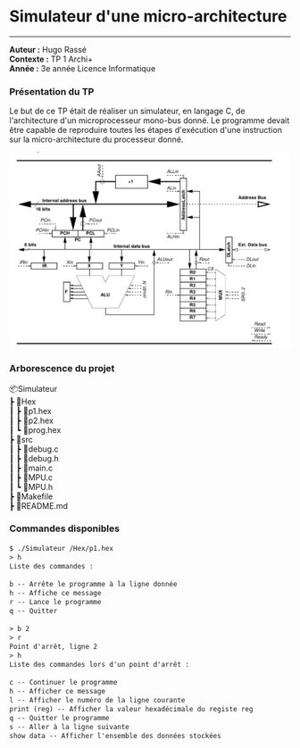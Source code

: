# Simulateur d'une micro-architecture

----

**Auteur :** Hugo Rassé  
**Contexte :** TP 1 Archi+  
**Année :** 3e année Licence Informatique  

### Présentation du TP

Le but de ce TP était de réaliser un simulateur, en langage C, de l'architecture d'un microprocesseur mono-bus donné. 
Le programme devait être capable de reproduire toutes les étapes d'exécution d'une instruction sur la micro-architecture du processeur donné.

<div style="text-align: center"><img src="fig.PNG"></div>

### Arborescence du projet

📦Simulateur  
 ┣ 📂Hex  
 ┃ ┣ 📜p1.hex  
 ┃ ┣ 📜p2.hex  
 ┃ ┗ 📜prog.hex  
 ┣ 📂src  
 ┃ ┣ 📜debug.c  
 ┃ ┣ 📜debug.h  
 ┃ ┣ 📜main.c  
 ┃ ┣ 📜MPU.c  
 ┃ ┗ 📜MPU.h  
 ┣ 📜Makefile  
 ┣ 📜README.md  


### Commandes disponibles

```
$ ./Simulateur /Hex/p1.hex
> h
Liste des commandes : 

b -- Arrête le programme à la ligne donnée
h -- Affiche ce message
r -- Lance le programme
q -- Quitter

> b 2
> r
Point d'arrêt, ligne 2
> h
Liste des commandes lors d'un point d'arrêt :

c -- Continuer le programme  
h -- Afficher ce message  
l -- Afficher le numéro de la ligne courante  
print (reg) -- Afficher la valeur hexadécimale du registe reg  
q -- Quitter le programme  
s -- Aller à la ligne suivante  
show data -- Afficher l'ensemble des données stockées  
```
